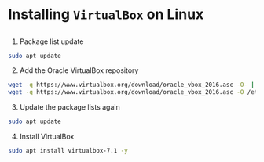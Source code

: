 # Installing `VirtualBox` on Linux

## 

1. Package list update

  ```bash
  sudo apt update
  ```

2. Add the Oracle VirtualBox repository

  ```bash
  wget -q https://www.virtualbox.org/download/oracle_vbox_2016.asc -O- | sudo apt-key add -
  wget -q https://www.virtualbox.org/download/oracle_vbox_2016.asc -O /etc/apt/trusted.gpg.d/virtualbox.asc
  ```

3. Update the package lists again

  ```bash
  sudo apt update
  ```

4. Install VirtualBox

  ```bash
  sudo apt install virtualbox-7.1 -y
  ```
